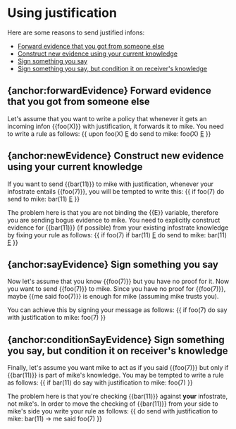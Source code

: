 # Using justification

Here are some reasons to send justified infons:
* [Forward evidence that you got from someone else](#forwardEvidence)
* [Construct new evidence using your current knowledge](#newEvidence)
* [Sign something you say](#sayEvidence)
* [Sign something you say, but condition it on receiver's knowledge](#conditionSayEvidence)

## {anchor:forwardEvidence} Forward evidence that you got from someone else
Let's assume that you want to write a policy that whenever it gets an incoming infon {{foo(X)}} with justification, it forwards it to mike. You need to write a rule as follows:
{{
upon 
    foo(X) [E](E)
do
    send to mike: 
        foo(X) [E](E)
}}

## {anchor:newEvidence} Construct new evidence using your current knowledge
If you want to send {{bar(11)}} to mike with justification, whenever your infostrate entails {{foo(7)}}, you will be tempted to write this:
{{
if 
    foo(7)
do
    send to mike: 
        bar(11) [E](E)
}}

The problem here is that you are not binding the {{E}} variable, therefore you are sending bogus evidence to mike. You need to explicitly construct evidence for {{bar(11)}} (if possible) from your existing infostrate knowledge by fixing your rule as follows:
{{
if 
    foo(7)
if 
    bar(11) [E](E)
do
    send to mike: 
        bar(11) [E](E)
}}

## {anchor:sayEvidence} Sign something you say
Now let's assume that you know {{foo(7)}} but you have no proof for it. Now you want to send {{foo(7)}} to mike. Since you have no proof for {{foo(7)}}, maybe {{me said foo(7)}} is enough for mike (assuming mike trusts you). 

You can achieve this by signing your message as follows:
{{
if 
    foo(7)
do
    say with justification to mike: 
        foo(7)
}}

## {anchor:conditionSayEvidence} Sign something you say, but condition it on receiver's knowledge
Finally, let's assume you want mike to act as if you said {{foo(7)}} but only if {{bar(11)}} is part of mike's knowledge. You may be tempted to write a rule as follows:
{{
if 
    bar(11)
do
    say with justification to mike: 
        foo(7)
}}

The problem here is that you're checking {{bar(11)}} against **your** infostrate, not mike's. In order to move the checking of {{bar(11)}} from your side to mike's side you write your rule as follows:
{{
do
    send with justification to mike:
        bar(11) -> me said foo(7)
}}



